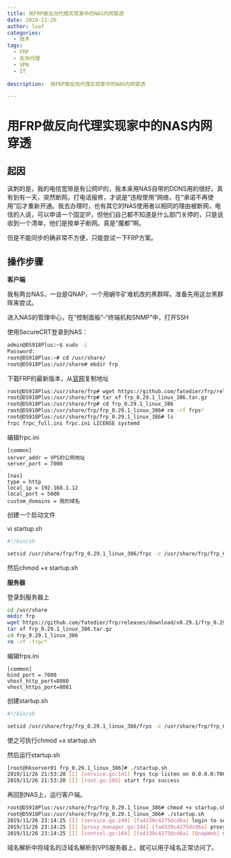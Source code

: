 ```yaml
---
title: 用FRP做反向代理实现家中的NAS内网穿透
date: 2019-11-26
author: loaf
categories:
  - 技术
tags:
  - FRP
  - 反向代理
  - VPN
  - IT
  
description:  用FRP做反向代理实现家中的NAS内网穿透

---
```


<!-- more -->

# 用FRP做反向代理实现家中的NAS内网穿透

## 起因

讽刺的是，我的电信宽带是有公网IP的，我本来用NAS自带的DDNS用的很好。真有到有一天，突然断网，打电话报修，才说是“违规使用”网络，在“承诺不再使用”后才重新开通。我去办理时，也有其它的NAS使用者以相同的理由被断网，电信的人说，可以申请一个固定IP，但他们自己都不知道是什么部门关停的，只是说收到一个清单，他们是按单子断网。真是“魔都”啊。

但是不能同步的确非常不方便，只能尝试一下FRP方案。

## 操作步骤

**客户端**

我有两台NAS，一台是QNAP，一个用蜗牛矿难机改的黑群晖。准备先用这台黑群晖来尝试。

进入NAS的管理中心，在“控制面板”-“终端机和SNMP”中，打开SSH

使用SecureCRT登录到NAS：  

```bash
admin@DS918Plus:~$ sudo -i
Password:
root@DS918Plus:~# cd /usr/share/
root@DS918Plus:/usr/share# mkdir frp
```

下载FRP的最新版本，从[官网](https://github.com/fatedier/frp/releases)复制地址

```bash
root@DS918Plus:/usr/share/frp# wget https://github.com/fatedier/frp/releases/download/v0.29.1/frp_0.29.1_linux_386.tar.gz
root@DS918Plus:/usr/share/frp# tar xf frp_0.29.1_linux_386.tar.gz
root@DS918Plus:/usr/share/frp# cd frp_0.29.1_linux_386
root@DS918Plus:/usr/share/frp/frp_0.29.1_linux_386# rm -rf frps*
root@DS918Plus:/usr/share/frp/frp_0.29.1_linux_386# ls
frpc frpc_full.ini frpc.ini LICENSE systemd
```

编辑frpc.ini

```text
[common]
server_addr = VPS的公网地址
server_port = 7000

[nas]
type = http
local_ip = 192.168.1.12
local_port = 5000
custom_domains = 我的域名
```

创建一个启动文件

vi startup.sh

```bash
#!/bin/sh

setsid /usr/share/frp/frp_0.29.1_linux_386/frpc -c /usr/share/frp/frp_0.29.1_linux_386/frpc.ini
```

然后chmod +x startup.sh

**服务器**

登录到服务器上

```bash
cd /usr/share
mkdir frp
wget https://github.com/fatedier/frp/releases/download/v0.29.1/frp_0.29.1_linux_386.tar.gz
tar xf frp_0.29.1_linux_386.tar.gz
cd frp_0.29.1_linux_386
rm -rf -frpc*
```

编辑frps.ini

```text
[common]
bind_port = 7000
vhost_http_port=8080
vhost_https_port=8081
```

创建startup.sh

```bash
#!/bin/sh

setsid /usr/share/frp/frp_0.29.1_linux_386/frps -c /usr/share/frp/frp_0.29.1_linux_386/frps.ini
```

使之可执行chmod +x startup.sh

然后运行startup.sh

```bash
[root@hkserver01 frp_0.29.1_linux_386]# ./startup.sh
2019/11/26 21:53:20 [I] [service.go:141] frps tcp listen on 0.0.0.0:7000
2019/11/26 21:53:20 [I] [root.go:205] start frps success
```

再回到NAS上，运行客户端。

```bash
root@DS918Plus:/usr/share/frp/frp_0.29.1_linux_386# chmod +x startup.sh
root@DS918Plus:/usr/share/frp/frp_0.29.1_linux_386# ./startup.sh
2019/11/26 23:14:25 [I] [service.go:249] [fa4339c4275dcd6a] login to server success, get run id [fa4339c4275dcd6a], server udp port [0]
2019/11/26 23:14:25 [I] [proxy_manager.go:144] [fa4339c4275dcd6a] proxy added: [Qnap QnapWeb ssh nas jupyter Synology Drive Calibre]
2019/11/26 23:14:25 [I] [control.go:164] [fa4339c4275dcd6a] [QnapWeb] start proxy success
```

域名解析中将域名的泛域名解析到VPS服务器上，就可以用子域名正常访问了。
